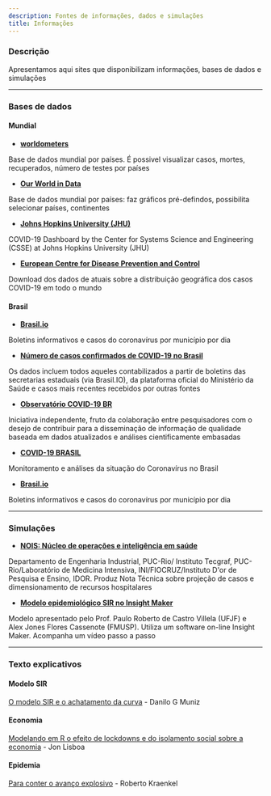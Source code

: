 ```yaml
---
description: Fontes de informações, dados e simulações
title: Informações
---
```


### Descrição
Apresentamos aqui sites que disponibilizam informações, bases de dados e simulações

---

### Bases de dados
#### Mundial
- **[worldometers](https://www.worldometers.info/coronavirus/)** 

Base de dados mundial por países. É possivel visualizar casos, mortes, recuperados, número de testes por países

- **[Our World in Data](https://ourworldindata.org/grapher/covid-confirmed-cases-since-100th-case)**

Base de dados mundial por países: faz gráficos pré-defindos, possibilita selecionar países, continentes

- **[Johns Hopkins University (JHU)](https://gisanddata.maps.arcgis.com/apps/opsdashboard/index.html#/bda7594740fd40299423467b48e9ecf6)**

COVID-19 Dashboard by the Center for Systems Science and Engineering (CSSE) at Johns Hopkins University (JHU)

- **[European Centre for Disease Prevention and Control](https://www.ecdc.europa.eu/en/publications-data/download-todays-data-geographic-distribution-covid-19-cases-worldwide)**

Download dos dados de atuais sobre a distribuição geográfica dos casos COVID-19 em todo o mundo

#### Brasil
- **[Brasil.io](https://brasil.io/dataset/covid19/caso/)**

Boletins informativos e casos do coronavírus por município por dia

- **[Número de casos confirmados de COVID-19 no Brasil](https://covid19br.wcota.me/)**

Os dados incluem todos aqueles contabilizados a partir de boletins das secretarias estaduais (via Brasil.IO), da plataforma oficial do Ministério da Saúde e casos mais recentes recebidos por outras fontes

- **[Observatório COVID-19 BR](https://covid19br.github.io/)**

Iniciativa independente, fruto da colaboração entre pesquisadores com o desejo de contribuir para a disseminação de informação de qualidade baseada em dados atualizados e análises cientificamente embasadas

- **[COVID-19 BRASIL](https://ciis.fmrp.usp.br/covid19/)**

Monitoramento e análises da situação do Coronavírus no Brasil

- **[Brasil.io](https://brasil.io/dataset/covid19/caso/)**

Boletins informativos e casos do coronavírus por município por dia

---

### Simulações
- **[NOIS: Núcleo de operações e inteligência em saúde](https://sites.google.com/view/nois-pucrio/home)**

Departamento de Engenharia Industrial, PUC-Rio/ Instituto Tecgraf, PUC-Rio/Laboratório de Medicina Intensiva, INI/FIOCRUZ/Instituto D'or de Pesquisa e Ensino, IDOR. Produz Nota Técnica sobre projeção de casos e dimensionamento de recursos hospitalares

- **[Modelo epidemiológico SIR no Insight Maker](https://insightmaker.com/insight/190896/Modelo-SIR-simples-Covid-19)**

Modelo apresentado pelo Prof. Paulo Roberto de Castro Villela (UFJF) e Alex Jones Flores Cassenote (FMUSP). Utiliza um software on-line Insight Maker. Acompanha um vídeo passo a passo

---

### Texto explicativos
#### Modelo SIR
[O modelo SIR e o achatamento da curva](https://biologiadeprogramas.wordpress.com/2020/03/22/o-modelo-sir-e-o-achatamento-da-curva/) - Danilo G Muniz

#### Economia
[Modelando em R o efeito de lockdowns e do isolamento social sobre a economia](https://medium.com/@jonlisboa/modelando-em-r-o-efeito-de-lockdowns-e-do-isolamento-social-sobre-a-economia-29f71ebc086c) - Jon Lisboa

#### Epidemia
[Para conter o avanço explosivo](https://revistapesquisa.fapesp.br/2020/03/19/para-conter-o-avanco-explosivo/?fbclid=IwAR036UICRn1L7azfVYhIRl4x5IyoDIIXMzUWYO2eDtzSjLXuzgW7eRlC8Zs) - Roberto Kraenkel

